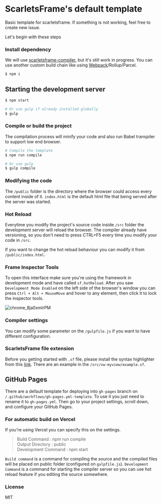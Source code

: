 # ScarletsFrame's default template
Basic template for scarletsframe.
If something is not working, feel free to create new issue.

Let's begin with these steps

### Install dependency
We will use [scarletsframe-compiler](https://github.com/StefansArya/scarletsframe-compiler), but it's still work in progress. You can use another custom build chain like using [Webpack](https://github.com/krausest/js-framework-benchmark/tree/master/frameworks/keyed/scarletsframe)/Rollup/Parcel.

```sh
$ npm i
```

## Starting the development server
```sh
$ npm start

# Or use gulp if already installed globally
$ gulp
```

### Compile or build the project
The compilation process will minify your code and also run Babel transpiler to support low end browser.
```sh
# Compile the template
$ npm run compile

# Or use gulp
$ gulp compile
```

### Modifying the code
The `/public` folder is the directory where the browser could access every content inside of it. `index.html` is the default html file that being served after the server was started.

### Hot Reload
Everytime you modify the project's source code inside `/src` folder the development server will reload the browser. The compiler already have versioning, so you don't need to press CTRL+F5 every time you modify your code in `/src`.

If you want to change the hot reload behaviour you can modify it from `/public/index.html`.

### Frame Inspector Tools
To open this interface make sure you're using the framework in development mode and have called `sf.hotReload`. After you saw `Development Mode Enabled` on the left side of the browser's window you can press `Ctrl + Alt + MouseMove` and hover to any element, then click it to lock the inspector tools.

![chrome_8ja0xmlrPM](https://user-images.githubusercontent.com/11073373/107117810-6485fc00-68af-11eb-8634-9e07786fa13a.png)

### Compiler settings
You can modify some parameter on the `/gulpfile.js` if you want to have different configuration.

### ScarletsFrame file extension
Before you getting started with `.sf` file, please install the syntax highlighter from this [link](https://github.com/StefansArya/scarletsframe-compiler/syntax-highlighter). There are an example in the `/src/vw-myview/example.sf`.

## GitHub Pages
There are a default template for deploying into `gh-pages` branch on `/.github/workflows/gh-pages.yml-template`. To use it you just need to rename it to `gh-pages.yml`. Then go to your project settings, scroll down, and configure your GitHub Pages.

### For automatic build on Vercel
If you're using Vercel you can specify this on the settings.<br>
> Build Command       : npm run compile<br>
> Output Directory    : public<br>
> Development Command : npm start<br>

`Build command` is a command for compiling the source and the compiled files will be placed on public folder (configured on `gulpfile.js`). `Development Command` is a command for starting the compiler server so you can use hot reload feature if you editing the source somewhere.

### License
MIT
